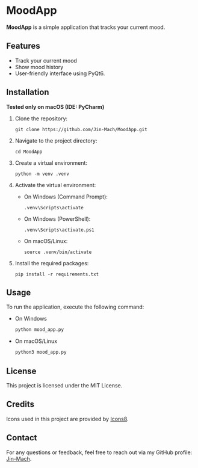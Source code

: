 # MoodApp

**MoodApp** is a simple application that tracks your current mood.

## Features

- Track your current mood
- Show mood history
- User-friendly interface using PyQt6.

## Installation
**Tested only on macOS (IDE: PyCharm)**
1. Clone the repository:
    ```
    git clone https://github.com/Jin-Mach/MoodApp.git
    ```

2. Navigate to the project directory:
    ```
    cd MoodApp
    ```

3. Create a virtual environment:
    ```
    python -m venv .venv
    ```

4. Activate the virtual environment:

   - On Windows (Command Prompt):
     ```
     .venv\Scripts\activate
     ```
   - On Windows (PowerShell):
     ```
     .venv\Scripts\activate.ps1
     ```
   - On macOS/Linux:
     ```
     source .venv/bin/activate
     ```

5. Install the required packages:
    ```
    pip install -r requirements.txt
    ```

## Usage
To run the application, execute the following command:

- On Windows
    ```bash
    python mood_app.py
    ```
- On macOS/Linux
    ```bash
    python3 mood_app.py
    ```

## License
This project is licensed under the MIT License.

## Credits
Icons used in this project are provided by [Icons8](https://icons8.com/).

## Contact
For any questions or feedback, feel free to reach out via my GitHub profile: [Jin-Mach](https://github.com/Jin-Mach).
